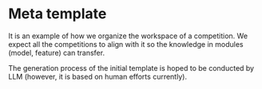 
# Meta template
It is an example of how we organize the workspace of a competition.
We expect all the competitions to align with it so the knowledge in modules (model, feature) can transfer.

The generation process of the initial template is hoped to be conducted by LLM (however, it is based on human efforts currently).
